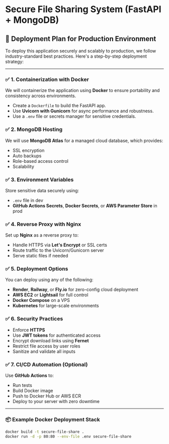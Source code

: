 
# Secure File Sharing System (FastAPI + MongoDB)

## 🚀 Deployment Plan for Production Environment

To deploy this application securely and scalably to production, we follow industry-standard best practices. Here's a step-by-step deployment strategy:

---

### ✅ 1. Containerization with Docker

We will containerize the application using **Docker** to ensure portability and consistency across environments.

- Create a `Dockerfile` to build the FastAPI app.
- Use **Uvicorn with Gunicorn** for async performance and robustness.
- Use a `.env` file or secrets manager for sensitive credentials.

### ✅ 2. MongoDB Hosting

We will use **MongoDB Atlas** for a managed cloud database, which provides:

- SSL encryption
- Auto backups
- Role-based access control
- Scalability

### ✅ 3. Environment Variables

Store sensitive data securely using:

- `.env` file in dev
- **GitHub Actions Secrets**, **Docker Secrets**, or **AWS Parameter Store** in prod

### ✅ 4. Reverse Proxy with Nginx

Set up **Nginx** as a reverse proxy to:

- Handle HTTPS via **Let's Encrypt** or SSL certs
- Route traffic to the Uvicorn/Gunicorn server
- Serve static files if needed

### ✅ 5. Deployment Options

You can deploy using any of the following:

- **Render**, **Railway**, or **Fly.io** for zero-config cloud deployment
- **AWS EC2** or **Lightsail** for full control
- **Docker Compose** on a VPS
- **Kubernetes** for large-scale environments

### ✅ 6. Security Practices

- Enforce **HTTPS**
- Use **JWT tokens** for authenticated access
- Encrypt download links using **Fernet**
- Restrict file access by user roles
- Sanitize and validate all inputs

### ✅ 7. CI/CD Automation (Optional)

Use **GitHub Actions** to:

- Run tests
- Build Docker image
- Push to Docker Hub or AWS ECR
- Deploy to your server with zero downtime

---

### 📦 Example Docker Deployment Stack

```bash
docker build -t secure-file-share .
docker run -d -p 80:80 --env-file .env secure-file-share
